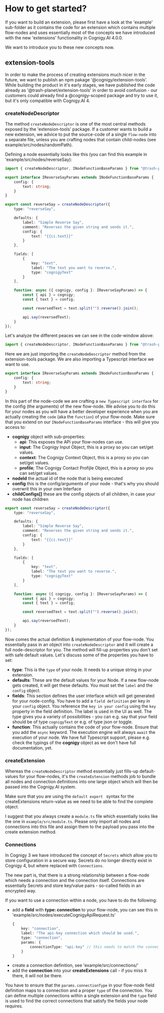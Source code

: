 # How to get started?
If you want to build an extension, please first have a look at the 'example' sub-folder as it contains the code for an extension which contains multiple flow-nodes and uses essentially most of the concepts we have introduced with the new 'extensions' functionality in Cognigy.AI 4.0.0.

We want to introduce you to these new concepts now.

## extension-tools
In order to make the process of creating extensions much nicer in the future, we want to publish an npm pakage '@cognigy/extension-tools'. While building the product in it's early stages, we have published the code already as '@trash-planet/extension-tools' in order to avoid confusion - our customers could already find a @cognigy-scoped package and try to use it, but it's only compatible with Cognigy.AI 4.

### createNodeDescriptor
The method `createNodeDescriptor` is one of the most central methods exposed by the 'extension-tools' package. If a customer wants to build a new extension, we advice to put the source-code of a single `flow-node` into a separate file, unless you are crafting nodes that contain child-nodes (see example/src/nodes/randomPath).

Defining a node essentially looks like this (you can find this example in 'example/src/nodes/reverseSay):

```typescript
import { createNodeDescriptor, INodeFunctionBaseParams } from "@trash-planet/extension-tools";

export interface IReverseSayParams extends INodeFunctionBaseParams {
	config: {
		text: string;
	}
}

export const reverseSay = createNodeDescriptor({
	type: "reverseSay",

	defaults: {
		label: "Simple Reverse Say",
		comment: "Reverses the given string and sends it.",
		config: {
			text: "{{ci.text}}"
		}
	},

	fields: [
		{
			key: "text",
			label: "The text you want to reverse.",
			type: "cognigyText"
		}
	],

	function: async ({ cognigy, config }: IReverseSayParams) => {
		const { api } = cognigy;
		const { text } = config;

		const reversedText = text.split("").reverse().join();

		api.say(reversedText);
	}
});
```

Let's analyze the different peaces we can see in the code-window above:
```typescript
import { createNodeDescriptor, INodeFunctionBaseParams } from "@trash-planet/extension-tools";
```

Here we are just importing the `createNodeDescriptor` method from the extension-tools package. We are also importing a Typescript interface we want to use.

```typescript
export interface IReverseSayParams extends INodeFunctionBaseParams {
	config: {
		text: string;
	}
}
```

In this part of the node-code we are crafting a `new Typescript interface` for the config (the arguments) of the new flow-node. We advise you to do this for your nodes as you will have a better developer experience when you are actually creating the `code` (aka the `function`) of your flow-node. Make sure that you extend on our `INodeFunctionBaseParams` interface - this will give you access to:
- **cognigy** object with sub-properties:
  - **api**: This exposes the APi your flow-nodes can use.
  - **input**: The Cognigy Input Object, this is a proxy so you can set/get values.
  - **context**: The Cognigy Context Object, this is a proxy so you can set/get values.
  - **profile**; The Cognigy Contact Profijle Object, this is a proxy so you can set/get values.
- **nodeId** the actual id of the node that is being executed
- **config** this is the config/arguments of your node - that's why you should overwrit this in your own Interface
- **childConfigs[]** these are the config objects of all children, in case your node has children

```typescript
export const reverseSay = createNodeDescriptor({
	type: "reverseSay",

	defaults: {
		label: "Simple Reverse Say",
		comment: "Reverses the given string and sends it.",
		config: {
			text: "{{ci.text}}"
		}
	},

	fields: [
		{
			key: "text",
			label: "The text you want to reverse.",
			type: "cognigyText"
		}
	],

	function: async ({ cognigy, config }: IReverseSayParams) => {
		const { api } = cognigy;
		const { text } = config;

		const reversedText = text.split("").reverse().join();

		api.say(reversedText);
	}
});
```

Now comes the actual definition & implementation of your flow-node. You essentially pass in an object into `createNodeDescriptor` and it will create a full node-descriptor for you. The method will fill-up properties you don't set with safe default values. Let's discuss some of the properties you have to set:
- **type**: This is the `type` of your node. It needs to a unique string in your extension.
- **defaults**: These are the default values for your Node. If a new flow-node gets created, it will get these defaults. You must set the `label` and the `config` object.
- **fields**: This section defines the user interface which will get generated for your node-config. You have to add a `field definition` per key in your `config` object. You reference the `key in your config` using the `key` property in the field definition. The label is used in the UI as well. The type gives you a variety of possibilities - you can e.g. say that your field should be of type `cognigyText` or e.g. of type json or toggle.
- **function**: This actually contains the code of your flow-node. Ensure that you add the `async` keyword. The execution engine will always `await` the execution of your node. We have full Typescript support, please e.g. check the typings of the **cognigy** object as we don't have full documentation, yet.

### createExtension
Whereas the `createNodeDescriptor` method essentially just fills-up default-values for your flow-nodes, it's the `createExtension` methods job to bundle all nodes and connection definitions into one large object which will then be passed into the Cognigy.AI system.

Make sure that you are using the `default export ` syntax for the createExtensions return-value as we need to be able to find the complete object.

I suggest that you always create a `module.ts` file which essentially looks like the one in `example/src/module.ts`. Please only import all nodes and connections into this file and assign them to the payload you pass into the create extension method.

### Connections
In Cognigy 3 we have introduced the concept of `Secrets` which allow you to store configuration in a secure way. Secrets do no longer directly exist in Cognigy 4, but where replaced with `Connections`.

The new part is, that there is a strong relationship between a flow-node which needs a connection and the connection itself. Connections are essentially Secrets and store key/value pairs - so-called fields in an encrypted way.

If you want to use a connection within a node, you have to do the following:
- add a **field** with **type: connection** to your flow-node, you can see this in 'example/src/nodes/executeCognigyApiRequest.ts'
  ```typescript
  {
      key: "connection",
      label: "The api-key connection which should be used.",
      type: "connection",
      params: {
          connectionType: "api-key" // this needs to match the connections 'type' property
      }
  }
  ```
- create a connection definition, see 'example/src/connections/'
- add the **connection** into your **createExtensions** call - if you miss it there, it will not be there.

You have to ensure that the `params.connectionType` in your flow-node field definition maps to a connection and a proper `type` of the connection. You can define multiple connections within a single extension and the `type` field is used to find the correct connections that satisfy the fields your node requires.